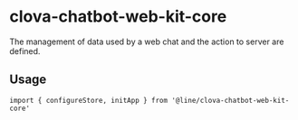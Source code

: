 # clova-chatbot-web-kit-core

The management of data used by a web chat and the action to server are defined.


## Usage

```
import { configureStore, initApp } from '@line/clova-chatbot-web-kit-core'
```
